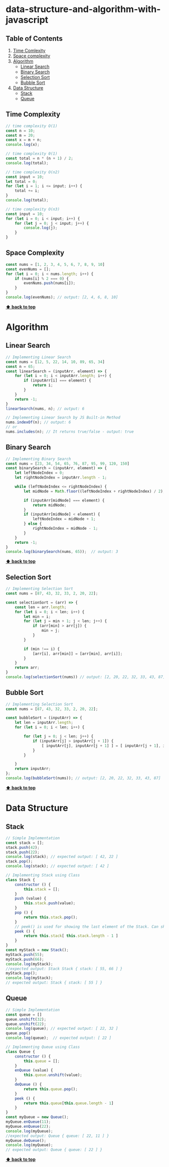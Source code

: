 # data-structure-and-algorithm-with-javascript

## Table of Contents

1. [Time Comlexity](#time-complexity)
2. [Space complexity](#space-complexity)
3. [Algorithm](#algorithm)
    - [Linear Search](#linear-search)
    - [Binary Search](#binary-search)
    - [Selection Sort](#selection-sort)
    - [Bubble Sort](#bubble-sort)
5. [Data Structure](#data-structure)
    - [Stack](#stack)
    - [Queue](#queue)

## Time Complexity
```javascript
// time complexity O(1)
const n = 10;
const m = 20;
const x = m + n;
console.log(x);

// time complexity 0(1)
const total = n * (n + 1) / 2;
console.log(total);

// time complexity O(n2)
const input = 10;
let total = 0;
for (let i = 1; i <= input; i++) {
    total += i;
}
console.log(total);

// time complexity O(n3)
const input = 10;
for (let i = 0; i < input; i++) {
    for (let j = 0; j < input; j++) {
        console.log(j);
    }
}
```

## Space Complexity
```javascript
const nums = [1, 2, 3, 4, 5, 6, 7, 8, 9, 10]
const evenNums = [];
for (let i = 0; i < nums.length; i++) {
    if (nums[i] % 2 === 0) {
        evenNums.push(nums[i]);
    }
}
console.log(evenNums); // output: [2, 4, 6, 8, 10]
```
**[⬆ back to top](#table-of-contents)**

# Algorithm
## Linear Search

```javascript
// Implementing Linear Search
const nums = [12, 5, 22, 14, 10, 89, 65, 34]
const n = 65;
const linearSearch = (inputArr, element) => {
    for (let i = 0; i < inputArr.length; i++) {
        if (inputArr[i] === element) {
            return i;
        }
    }
    return -1;
}
linearSearch(nums, n); // output: 6

// Implementing Linear Search by JS Built-in Method
nums.indexOf(n); // output: 6
// or
nums.includes(n); // It returns true/false - output: true
```

## Binary Search
```javascript
// Implementing Binary Search
const nums = [23, 34, 54, 65, 76, 87, 95, 99, 120, 150]
const binarySearch = (inputArr, element) => {
    let leftNodeIndex = 0;
    let rightNodeIndex = inputArr.length - 1;

    while (leftNodeIndex <= rightNodeIndex) {
        let midNode = Math.floor((leftNodeIndex + rightNodeIndex) / 2);

        if (inputArr[midNode] === element) {
            return midNode;
        }
        if (inputArr[midNode] < element) {
            leftNodeIndex = midNode + 1;
        } else {
            rightNodeIndex = midNode - 1;
        }
    }
    return -1;
}
console.log(binarySearch(nums, 65));  // output: 3
```
**[⬆ back to top](#table-of-contents)**

## Selection Sort
```javascript
// Implementing Selection Sort
const nums = [87, 43, 32, 33, 2, 20, 22];

const selectionSort = (arr) => {
    const len = arr.length;
    for (let i = 0; i < len; i++) {
        let min = i;
        for (let j = min + 1; j < len; j++) {
            if (arr[min] > arr[j]) {
                min = j;
            }
        }

        if (min !== i) {
            [arr[i], arr[min]] = [arr[min], arr[i]];
        }
    }
    return arr;
}
console.log(selectionSort(nums)) // output: [2, 20, 22, 32, 33, 43, 87]
```
## Bubble Sort
```javascript
// Implementing Selection Sort
const nums = [87, 43, 32, 33, 2, 20, 22];

const bubbleSort = (inputArr) => {
    let len = inputArr.length;
    for (let i = 0; i < len; i++) {

        for (let j = 0; j < len; j++) {
            if (inputArr[j] > inputArr[j + 1]) {
                [ inputArr[j], inputArr[j + 1] ] = [ inputArr[j + 1], inputArr[j] ]
            }
        }

    }
    return inputArr;
};
console.log(bubbleSort(nums)); // output: [2, 20, 22, 32, 33, 43, 87]
```
**[⬆ back to top](#table-of-contents)**

# Data Structure

## Stack
```javascript
// Simple Implementation
const stack = [];
stack.push(42);
stack.push(22);
console.log(stack); // expected output: [ 42, 22 ]
stack.pop();
console.log(stack); // expected output: [ 42 ]

// Implementing Stack using Class
class Stack {
    constructor () {
        this.stack = [];
    }
    push (value) {
        this.stack.push(value);
    }
    pop () {
        return this.stack.pop();
    }
    // peek() is used for showing the last element of the Stack. Can skip it.
    peek () {
        return this.stack[ this.stack.length - 1 ]
    } 
}
const myStack = new Stack();
myStack.push(55);
myStack.push(66);
console.log(myStack); 
//expected output: Stack Stack { stack: [ 55, 66 ] }
myStack.pop();
console.log(myStack); 
// expected output: Stack { stack: [ 55 ] }
```

## Queue
```javascript
// Simple Implementation
const queue = []
queue.unshift(32);
queue.unshift(22);
console.log(queue); // expected output: [ 22, 32 ]
queue.pop()
console.log(queue);  // expected output: [ 22 ]

// Implementing Queue using Class
class Queue {
    constructor () {
        this.queue = [];
    }
    enQueue (value) {
        this.queue.unshift(value);
    }
    deQueue () {
        return this.queue.pop();
    }
    peek () {
        return this.queue[this.queue.length - 1]
    }
}
const myQueue = new Queue();
myQueue.enQueue(11);
myQueue.enQueue(22);
console.log(myQueue); 
//expected output: Queue { queue: [ 22, 11 ] }
myQueue.deQueue();
console.log(myQueue); 
// expected output: Queue { queue: [ 22 ] }
```
**[⬆ back to top](#table-of-contents)**